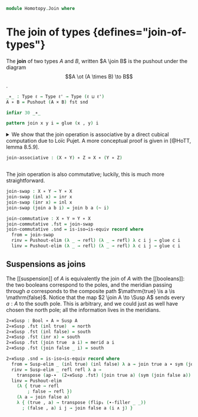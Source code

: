 <!--
```agda
open import 1Lab.Prelude

open import Data.Bool

open import Homotopy.Space.Suspension
open import Homotopy.Pushout
```
-->

```agda
module Homotopy.Join where
```

# The join of types {defines="join-of-types"}

<!--
```agda
private variable
  ℓ ℓ' : Level
  A B C X Y Z : Type ℓ
```
-->

The **join** of two types $A$ and $B$, written $A \join B$ is the pushout
under the diagram $$A \ot (A \times B) \to B$$.

```agda
_∗_ : Type ℓ → Type ℓ' → Type (ℓ ⊔ ℓ')
A ∗ B = Pushout (A × B) fst snd

infixr 30 _∗_

pattern join x y i = glue (x , y) i
```

<!--
```agda
open Homotopy.Pushout using (inl ; inr) public
```
-->

<details>
<summary>
We show that the join operation is associative by a direct cubical
computation due to Loïc Pujet. A more conceptual proof is given in
[@HoTT, lemma 8.5.9].

```agda
join-associative : (X ∗ Y) ∗ Z ≃ X ∗ (Y ∗ Z)
```
</summary>

```agda
join-associative .fst (inl (inl x)) = inl x
join-associative .fst (inl (inr y)) = inr (inl y)
join-associative .fst (inl (join x y i)) = join x (inl y) i
join-associative .fst (inr z) = inr (inr z)
join-associative .fst (join (inl x) z i) = join x (inr z) i
join-associative .fst (join (inr y) z i) = inr (join y z i)
join-associative .fst (join (join x y i) z j) =
  hcomp (∂ i ∨ ∂ j) λ where
    k (k = i0) → join x (join y z j) i
    k (i = i0) → join x (inr z) (j ∧ k)
    k (i = i1) → inr (join y z j)
    k (j = i0) → join x (inl y) i
    k (j = i1) → join x (inr z) (i ∨ k)

join-associative {X = X} {Y = Y} {Z = Z} .snd = is-iso→is-equiv λ where
  .is-iso.from (inl x) → inl (inl x)
  .is-iso.from (inr (inl y)) → inl (inr y)
  .is-iso.from (inr (inr z)) → inr z
  .is-iso.from (inr (join y z i)) → join (inr y) z i
  .is-iso.from (join x (inl y) i) → inl (join x y i)
  .is-iso.from (join x (inr z) i) → join (inl x) z i
  .is-iso.from (join x (join y z j) i) →
    hcomp (∂ i ∨ ∂ j) λ where
      k (k = i0) → join (join x y i) z j
      k (i = i0) → join (inl x) z (j ∧ ~ k)
      k (i = i1) → join (inr y) z j
      k (j = i0) → inl (join x y i)
      k (j = i1) → join (inl x) z (i ∨ ~ k)

  .is-iso.rinv (inl x) → refl
  .is-iso.rinv (inr (inl y)) → refl
  .is-iso.rinv (inr (inr z)) → refl
  .is-iso.rinv (inr (join y z i)) → refl
  .is-iso.rinv (join x (inl y) i) → refl
  .is-iso.rinv (join x (inr z) i) → refl
  .is-iso.rinv (join x (join y z j) i) l →
    comp (λ _ → X ∗ (Y ∗ Z)) (∂ i ∨ ∂ j ∨ l) λ where
      k (k = i0) → hcomp (∂ i ∨ ∂ j ∨ l) λ where
        k (k = i0) → join x (join y z j) i
        k (i = i0) → join x (inr z) (j ∧ (k ∧ ~ l))
        k (i = i1) → inr (join y z j)
        k (j = i0) → join x (inl y) i
        k (j = i1) → join x (inr z) (i ∨ (k ∧ ~ l))
        k (l = i1) → join x (join y z j) i
      k (i = i0) → join x (inr z) (j ∧ (~ k ∧ ~ l))
      k (i = i1) → inr (join y z j)
      k (j = i0) → join x (inl y) i
      k (j = i1) → join x (inr z) (i ∨ (~ k ∧ ~ l))
      k (l = i1) → join x (join y z j) i

  .is-iso.linv (inl (inl x)) → refl
  .is-iso.linv (inl (inr y)) → refl
  .is-iso.linv (inl (join x y i)) → refl
  .is-iso.linv (inr z) → refl
  .is-iso.linv (join (inl x) z i) → refl
  .is-iso.linv (join (inr y) z i) → refl
  .is-iso.linv (join (join x y i) z j) l →
    comp (λ _ → (X ∗ Y) ∗ Z) (∂ i ∨ ∂ j ∨ l) λ where
      k (k = i0) → hcomp (∂ i ∨ ∂ j ∨ l) λ where
        k (k = i0) → join (join x y i) z j
        k (i = i0) → join (inl x) z (j ∧ (~ k ∨ l))
        k (i = i1) → join (inr y) z j
        k (j = i0) → inl (join x y i)
        k (j = i1) → join (inl x) z (i ∨ (~ k ∨ l))
        k (l = i1) → join (join x y i) z j
      k (i = i0) → join (inl x) z (j ∧ (k ∨ l))
      k (i = i1) → join (inr y) z j
      k (j = i0) → inl (join x y i)
      k (j = i1) → join (inl x) z (i ∨ (k ∨ l))
      k (l = i1) → join (join x y i) z j
```
</details>

The join operation is also commutative; luckily, this is much more
straightforward.

```agda
join-swap : X ∗ Y → Y ∗ X
join-swap (inl x) = inr x
join-swap (inr x) = inl x
join-swap (join a b i) = join b a (~ i)

join-commutative : X ∗ Y ≃ Y ∗ X
join-commutative .fst = join-swap
join-commutative .snd = is-iso→is-equiv record where
  from = join-swap
  rinv = Pushout-elim (λ _ → refl) (λ _ → refl) λ c i j → glue c i
  linv = Pushout-elim (λ _ → refl) (λ _ → refl) λ c i j → glue c i
```

<!--
```agda
join-map : (A → B) → (X → Y) → A ∗ X → B ∗ Y
join-map f g (inl x) = inl (f x)
join-map f g (inr x) = inr (g x)
join-map f g (join a b i) = join (f a) (g b) i

join-ap : (A ≃ B) → (X ≃ Y) → A ∗ X ≃ B ∗ Y
join-ap f g .fst = join-map (f .fst) (g .fst)
join-ap f g .snd = is-iso→is-equiv record where
  from = join-map (Equiv.from f) (Equiv.from g)
  rinv = Pushout-elim (λ b → ap inl (Equiv.ε f b)) (λ y → ap inr (Equiv.ε g y))
      λ (b , y) i j → join (Equiv.ε f b j) (Equiv.ε g y j) i
  linv = Pushout-elim (λ a → ap inl (Equiv.η f a)) (λ x → ap inr (Equiv.η g x))
      λ (a , x) i j → join (Equiv.η f a j) (Equiv.η g x j) i
```
-->

## Suspensions as joins

The [[suspension]] of $A$ is equivalently the join of $A$ with the
[[booleans]]: the two booleans correspond to the poles, and the
meridian passing through $a$ corresponds to the composite path
$\mathrm{true} \is a \is \mathrm{false}$. Notice that the map $2 \join A
\to \Susp A$ sends every $a : A$ to the south pole. This is arbitrary,
and we could just as well have chosen the north pole; all the information
lives in the meridians.

```agda
2∗≡Susp : Bool ∗ A ≃ Susp A
2∗≡Susp .fst (inl true)  = north
2∗≡Susp .fst (inl false) = south
2∗≡Susp .fst (inr x) = south
2∗≡Susp .fst (join true  a i) = merid a i
2∗≡Susp .fst (join false _ i) = south

2∗≡Susp .snd = is-iso→is-equiv record where
  from = Susp-elim _ (inl true) (inl false) λ a → join true a ∙ sym (join false a)
  rinv = Susp-elim _ refl refl λ a →
    transpose (ap-∙  (2∗≡Susp .fst) (join true a) (sym (join false a)) ∙ ∙-idr _)
  linv = Pushout-elim
    (λ { true → refl
        ; false → refl })
    (λ a → join false a)
    λ { (true , a) → transpose (flip₁ (∙-filler _ _))
      ; (false , a) i j → join false a (i ∧ j) }
```
